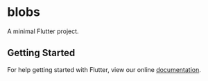# blobs

A minimal Flutter project.

## Getting Started

For help getting started with Flutter, view our online
[documentation](http://flutter.io/).
